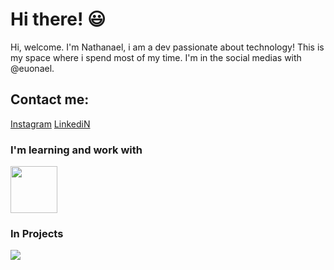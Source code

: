 <h1>Hi there! 😃</h1>

<p>Hi, welcome.
I'm Nathanael, i am a dev passionate about technology!
 This is my space where i spend most of my time. 
I'm in the social medias with @euonael.<p>

  <h2>Contact me:</h2>
<a href="https://www.instagram.com/euonael/" target="_blank">Instagram</a>
<a href="https://www.linkedin.com/in/naelpontes/" target="_blank">LinkediN</a>

  <h3>I'm learning and work with</h3>
<img src="https://github.com/euonael/euonael/assets/95258490/741e7245-90f0-4cf4-9316-4b49e490f1bb" widith=75px height=75px;> 
 
  <h3>In Projects</h3>
<img src="https://github.com/euonael/euonael/assets/95258490/51d8e9bb-acfb-44e2-a860-b90bb4d40f09">

<!--
**euonael/euonael** is a ✨ _special_ ✨ repository because its `README.md` (this file) appears on your GitHub profile.

Here are some ideas to get you started:

- 🔭 I’m currently working on ...
- 🌱 I’m currently learning ...
- 👯 I’m looking to collaborate on ...
- 🤔 I’m looking for help with ...
- 💬 Ask me about ...
- 📫 How to reach me: ...
- 😄 Pronouns: ...
- ⚡ Fun fact: ...
-->
